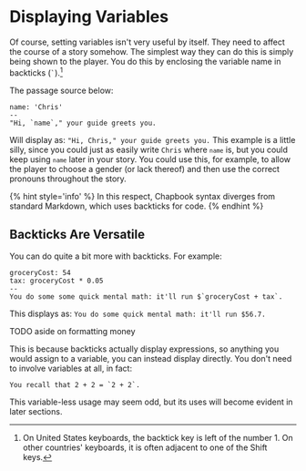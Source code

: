 # Displaying Variables

Of course, setting variables isn't very useful by itself. They need to affect the course of a story somehow. The simplest way they can do this is simply being shown to the player. You do this by enclosing the variable name in backticks (<code>`</code>).[^1]

The passage source below:

```
name: 'Chris'
--
"Hi, `name`," your guide greets you.
```

Will display as: `"Hi, Chris," your guide greets you.` This example is a little silly, since you could just as easily write `Chris` where <code>`name`</code> is, but you could keep using <code>`name`</code> later in your story. You could use this, for example, to allow the player to choose a gender (or lack thereof) and then use the correct pronouns throughout the story.

{% hint style='info' %}
In this respect, Chapbook syntax diverges from standard Markdown, which uses backticks for code.
{% endhint %}

## Backticks Are Versatile

You can do quite a bit more with backticks. For example:

```
groceryCost: 54
tax: groceryCost * 0.05
--
You do some some quick mental math: it'll run $`groceryCost + tax`.
```

This displays as: `You do some quick mental math: it'll run $56.7.` 

TODO aside on formatting money

This is because backticks actually display expressions, so anything you would assign to a variable, you can instead display directly. You don't need to involve variables at all, in fact:

```
You recall that 2 + 2 = `2 + 2`. 
```

This variable-less usage may seem odd, but its uses will become evident in later sections.

[^1]: On United States keyboards, the backtick key is left of the number 1. On other countries' keyboards, it is often adjacent to one of the Shift keys.